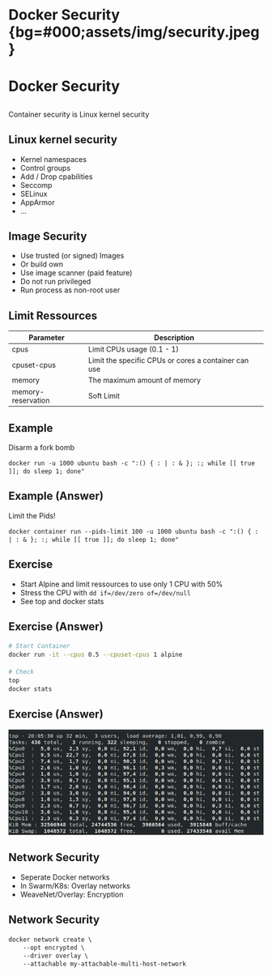 # Docker Security {bg=#000;assets/img/security.jpeg}

# Docker Security

##
Container security is Linux kernel security

## Linux kernel security
- Kernel namespaces
- Control groups
- Add / Drop cpabilities
- Seccomp
- SELinux
- AppArmor
- ...

## Image Security

- Use trusted (or signed) Images
- Or build own
- Use image scanner (paid feature)
- Do not run privileged
- Run process as non-root user

## Limit Ressources

Parameter | Description
------------ | -------------
cpus | Limit CPUs usage (0.1 - 1)
cpuset-cpus	 | Limit the specific CPUs or cores a container can use
memory | The maximum amount of memory 
memory-reservation	 | Soft Limit

## Example
Disarm a fork bomb
```
docker run -u 1000 ubuntu bash -c ":() { : | : & }; :; while [[ true ]]; do sleep 1; done"
```

## Example (Answer)
Limit the Pids!
```
docker container run --pids-limit 100 -u 1000 ubuntu bash -c ":() { : | : & }; :; while [[ true ]]; do sleep 1; done"
```

## Exercise
- Start Alpine and limit ressources to use only 1 CPU with 50%
- Stress the CPU with
```dd if=/dev/zero of=/dev/null```
- See top and docker stats

## Exercise (Answer)
```sh
# Start Container
docker run -it --cpus 0.5 --cpuset-cpus 1 alpine

# Check
top
docker stats
```

## Exercise (Answer)
![](assets/img/memory.png)


## Network Security
- Seperate Docker networks
- In Swarm/K8s: Overlay networks
- WeaveNet/Overlay: Encryption

## Network Security
```
docker network create \
    --opt encrypted \
    --driver overlay \
    --attachable my-attachable-multi-host-network
```
